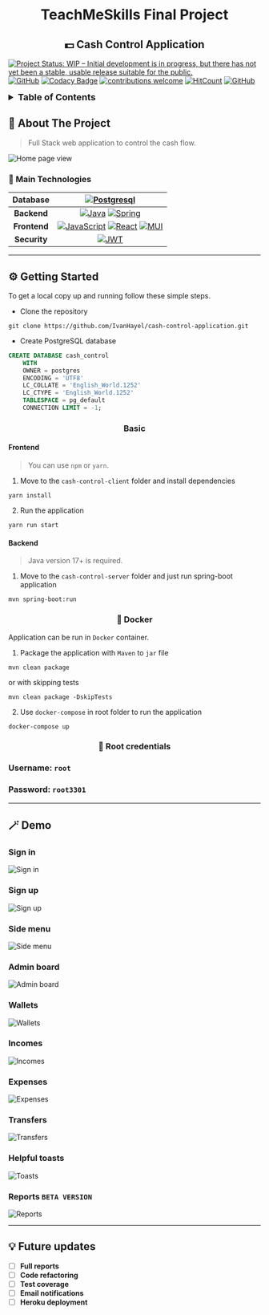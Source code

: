<h1 align="center">TeachMeSkills Final Project</h1>
<h2 align="center">💵 Cash Control Application</h2>

[![Project Status: WIP – Initial development is in progress, but there has not yet been a stable, usable release suitable for the public.](https://www.repostatus.org/badges/latest/wip.svg)](https://www.repostatus.org/#wip)
[![GitHub](https://img.shields.io/github/license/IvanHayel/cash-control-application)](https://github.com/IvanHayel/cash-control-application/blob/master/LICENSE.md)
[![Codacy Badge](https://app.codacy.com/project/badge/Grade/cac11bfd4b1a48cc96460ef58c7821ea)](https://www.codacy.com/gh/IvanHayel/cash-control-application/dashboard?utm_source=github.com&amp;utm_medium=referral&amp;utm_content=IvanHayel/cash-control-application&amp;utm_campaign=Badge_Grade)
[![contributions welcome](https://img.shields.io/badge/contributions-welcome-brightgreen.svg?style=flat)](https://github.com/IvanHayel/cash-control-application/issues)
[![HitCount](http://hits.dwyl.com/IvanHayel/cash-control-application.svg)](http://hits.dwyl.com/IvanHayel/cash-control-application)
[![GitHub](https://img.shields.io/github/followers/IvanHayel?label=Follow&style=social)](https://github.com/IvanHayel)
<!-- TABLE OF CONTENTS -->
<details>
  <summary style="font-weight: bold; font-size: large">Table of Contents</summary>
  <ol>
    <li>
      <a href="#-about-the-project">About The Project</a>
      <ul>
        <li><a href="#-main-technologies">Main Technologies</a></li>
      </ul>
    </li>
    <li>
      <a href="#%EF%B8%8F-getting-started">Getting Started</a>
      <ul>
        <li><a href="#basic">Basic</a></li>
        <li><a href="#-docker">Docker</a></li>
        <li><a href="#-root-credentials">Root credentials</a></li>
      </ul>
    </li>
    <li>
        <a href="#-demo">Demo</a>
        <ul>
            <li><a href="#sign-in">Sign in</a></li>
            <li><a href="#sign-up">Sign up</a></li>
            <li><a href="#side-menu">Side menu</a></li>
            <li><a href="#admin-board">Admin board</a></li>
            <li><a href="#incomes">Incomes</a></li>
            <li><a href="#expenses">Expenses</a></li>
            <li><a href="#transfers">Transfers</a></li>
            <li><a href="#helpful-toasts">Helpful toasts</a></li>
            <li><a href="#reports-beta-version">Reports (BETA)</a></li>
        </ul>
    </li>
    <li><a href="#-future-updates">Future updates</a></li>
  </ol>
</details>

## 📄 About The Project

> Full Stack web application to control the cash flow.

![Home page view](./screenshots/home-page.png)

### 📝 Main Technologies

| **Database** |                                                                                                                                   [![Postgresql](https://img.shields.io/badge/postgres-%23316192.svg?style=for-the-badge&logo=postgresql&logoColor=white)](https://www.postgresql.org/)                                                                                                                                   |
|:------------:|:-------------------------------------------------------------------------------------------------------------------------------------------------------------------------------------------------------------------------------------------------------------------------------------------------------------------------------------------------------------------------------------------------------------------------:|
| **Backend**  |                                                                              [![Java](https://img.shields.io/badge/java-%23ED8B00.svg?style=for-the-badge&logo=java&logoColor=white)](https://dev.java/) [![Spring](https://img.shields.io/badge/spring-%236DB33F.svg?style=for-the-badge&logo=spring&logoColor=white)](https://spring.io/)                                                                               |
| **Frontend** | [![JavaScript](https://img.shields.io/badge/javascript-%23323330.svg?style=for-the-badge&logo=javascript&logoColor=%23F7DF1E)](https://www.javascript.com/) [![React](https://img.shields.io/badge/react-%2320232a.svg?style=for-the-badge&logo=react&logoColor=%2361DAFB)](https://reactjs.org/) [![MUI](https://img.shields.io/badge/MUI-%230081CB.svg?style=for-the-badge&logo=mui&logoColor=white)](https://mui.com/) |
| **Security** |                                                                                                                                                      [![JWT](https://img.shields.io/badge/JWT-black?style=for-the-badge&logo=JSON%20web%20tokens)](https://jwt.io/)                                                                                                                                                       |

--- 

## ⚙️ Getting Started

To get a local copy up and running follow these simple steps.

* Clone the repository

```console
git clone https://github.com/IvanHayel/cash-control-application.git
```

* Create PostgreSQL database

```sql
CREATE DATABASE cash_control
    WITH 
    OWNER = postgres
    ENCODING = 'UTF8'
    LC_COLLATE = 'English_World.1252'
    LC_CTYPE = 'English_World.1252'
    TABLESPACE = pg_default
    CONNECTION LIMIT = -1;
```

<h3 align="center">Basic</h3>

#### Frontend
> You can use `npm` or `yarn`.

1. Move to the `cash-control-client` folder and install dependencies

```console
yarn install
```

2. Run the application

```console
yarn run start
```

#### Backend

> Java version 17+ is required.

1. Move to the `cash-control-server` folder and just run spring-boot application

```console
mvn spring-boot:run
```

<h3 align="center">🐋 Docker</h3>

Application can be run in `Docker` container.

1. Package the application with `Maven` to `jar` file
```console
mvn clean package
```
or with skipping tests
```console
mvn clean package -DskipTests
```

2. Use `docker-compose` in root folder to run the application
```console
docker-compose up
```

<h3 align="center">🔑 Root credentials</h3>

### Username: `root`
### Password: `root3301`

---

## 🪄 Demo

### Sign in

![Sign in](./screenshots/sign-in.png)

### Sign up

![Sign up](./screenshots/sign-up.png)

### Side menu

![Side menu](./screenshots/side-menu.png)

### Admin board

![Admin board](./screenshots/admin-board.png)

### Wallets

![Wallets](./screenshots/wallets.png)

### Incomes

![Incomes](./screenshots/incomes.png)

### Expenses

![Expenses](./screenshots/expenses.png)

### Transfers

![Transfers](./screenshots/transfers.png)

### Helpful toasts

![Toasts](./screenshots/toasts.png)

### Reports `BETA VERSION`

![Reports](./screenshots/reports.png)

---

## 💡 Future updates

- [ ] **Full reports**
- [ ] **Code refactoring**
- [ ] **Test coverage**
- [ ] **Email notifications**
- [ ] **Heroku deployment**